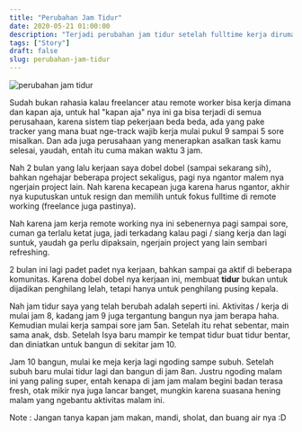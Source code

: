 ```yaml
---
title: "Perubahan Jam Tidur"
date: 2020-05-21 01:00:00
description: "Terjadi perubahan jam tidur setelah fulltime kerja dirumah"
tags: ["Story"]
draft: false
slug: perubahan-jam-tidur
---
```


<img src="https://asset-a.grid.id//crop/0x0:0x0/700x465/photo/2019/04/12/2975484616.jpg" title="source: https://asset-a.grid.id" alt="perubahan jam tidur"/>

Sudah bukan rahasia kalau freelancer atau remote worker bisa kerja dimana dan kapan aja, untuk hal "kapan aja" nya ini ga bisa terjadi di semua perusahaan, karena sistem tiap pekerjaan beda beda, ada yang pake tracker yang mana buat nge-track wajib kerja mulai pukul 9 sampai 5 sore misalkan. Dan ada juga perusahaan yang menerapkan asalkan task kamu selesai, yaudah, entah itu cuma makan waktu 3 jam.

Nah 2 bulan yang lalu kerjaan saya dobel dobel (sampai sekarang sih), bahkan ngehajar beberapa project sekaligus, pagi nya ngantor malem nya ngerjain project lain. Nah karena kecapean juga karena harus ngantor, akhir nya kuputuskan untuk resign dan memilih untuk fokus fulltime di remote working (freelance juga pastinya).

Nah karena jam kerja remote working nya ini sebenernya pagi sampai sore, cuman ga terlalu ketat juga, jadi terkadang kalau pagi / siang kerja dan lagi suntuk, yaudah ga perlu dipaksain, ngerjain project yang lain sembari refreshing.

2 bulan ini lagi padet padet nya kerjaan, bahkan sampai ga aktif di beberapa komunitas. Karena dobel dobel nya kerjaan ini, membuat **tidur** bukan untuk dijadikan penghilang lelah, tetapi hanya untuk penghilang pusing kepala.

Nah jam tidur saya yang telah berubah adalah seperti ini. Aktivitas / kerja di mulai jam 8, kadang jam 9 juga tergantung bangun nya jam berapa haha. Kemudian mulai kerja sampai sore jam 5an. Setelah itu rehat sebentar, main sama anak, dsb. Setelah Isya baru mampir ke tempat tidur buat tidur bentar, dan diniatkan untuk bangun di sekitar jam 10.

Jam 10 bangun, mulai ke meja kerja lagi ngoding sampe subuh. Setelah subuh baru mulai tidur lagi dan bangun di jam 8an. Justru ngoding malam ini yang paling super, entah kenapa di jam jam malam begini badan terasa fresh, otak mikir nya juga lancar banget, mungkin karena suasana hening malam yang ngebantu aktivitas malam ini.

Note : Jangan tanya kapan jam makan, mandi, sholat, dan buang air nya :D
